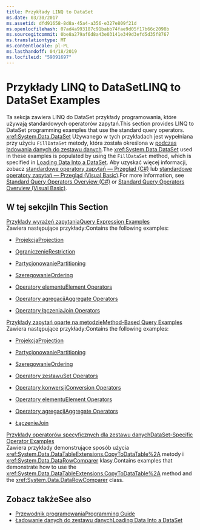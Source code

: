 ```yaml
---
title: Przykłady LINQ to DataSet
ms.date: 03/30/2017
ms.assetid: dfd91658-8d8a-45a4-a356-e327e809f21d
ms.openlocfilehash: 07ad4a993187c91babb74fae9d05f17b66c2098b
ms.sourcegitcommit: 0be8a279af6d8a43e03141e349d3efd5d35f8767
ms.translationtype: MT
ms.contentlocale: pl-PL
ms.lasthandoff: 04/18/2019
ms.locfileid: "59091697"
---
```

# <a name="linq-to-dataset-examples"></a><span data-ttu-id="ca732-102">Przykłady LINQ to DataSet</span><span class="sxs-lookup"><span data-stu-id="ca732-102">LINQ to DataSet Examples</span></span>
<span data-ttu-id="ca732-103">Ta sekcja zawiera LINQ do DataSet przykłady programowania, które używają standardowych operatorów zapytań.</span><span class="sxs-lookup"><span data-stu-id="ca732-103">This section provides LINQ to DataSet programming examples that use the standard query operators.</span></span> <span data-ttu-id="ca732-104"><xref:System.Data.DataSet> Używanego w tych przykładach jest wypełniana przy użyciu `FillDataSet` metody, która została określona w [podczas ładowania danych do zestawu danych](../../../../docs/framework/data/adonet/loading-data-into-a-dataset.md).</span><span class="sxs-lookup"><span data-stu-id="ca732-104">The <xref:System.Data.DataSet> used in these examples is populated by using the `FillDataSet` method, which is specified in [Loading Data Into a DataSet](../../../../docs/framework/data/adonet/loading-data-into-a-dataset.md).</span></span> <span data-ttu-id="ca732-105">Aby uzyskać więcej informacji, zobacz [standardowe operatory zapytań — Przegląd (C#)](../../../csharp/programming-guide/concepts/linq/standard-query-operators-overview.md) lub [standardowe operatory zapytań — Przegląd (Visual Basic)](../../../visual-basic/programming-guide/concepts/linq/standard-query-operators-overview.md).</span><span class="sxs-lookup"><span data-stu-id="ca732-105">For more information, see [Standard Query Operators Overview (C#)](../../../csharp/programming-guide/concepts/linq/standard-query-operators-overview.md) or [Standard Query Operators Overview (Visual Basic)](../../../visual-basic/programming-guide/concepts/linq/standard-query-operators-overview.md).</span></span>  
  
## <a name="in-this-section"></a><span data-ttu-id="ca732-106">W tej sekcji</span><span class="sxs-lookup"><span data-stu-id="ca732-106">In This Section</span></span>  
 [<span data-ttu-id="ca732-107">Przykłady wyrażeń zapytania</span><span class="sxs-lookup"><span data-stu-id="ca732-107">Query Expression Examples</span></span>](../../../../docs/framework/data/adonet/query-expression-examples-linq-to-dataset.md)  
 <span data-ttu-id="ca732-108">Zawiera następujące przykłady:</span><span class="sxs-lookup"><span data-stu-id="ca732-108">Contains the following examples:</span></span>  
  
-   [<span data-ttu-id="ca732-109">Projekcja</span><span class="sxs-lookup"><span data-stu-id="ca732-109">Projection</span></span>](../../../../docs/framework/data/adonet/query-expression-syntax-examples-projection-linq-to-dataset.md)  
  
-   [<span data-ttu-id="ca732-110">Ograniczenie</span><span class="sxs-lookup"><span data-stu-id="ca732-110">Restriction</span></span>](../../../../docs/framework/data/adonet/query-expression-syntax-examples-restriction-linq-to-dataset.md)  
  
-   [<span data-ttu-id="ca732-111">Partycjonowanie</span><span class="sxs-lookup"><span data-stu-id="ca732-111">Partitioning</span></span>](../../../../docs/framework/data/adonet/query-expression-syntax-examples-partitioning.md)  
  
-   [<span data-ttu-id="ca732-112">Szeregowanie</span><span class="sxs-lookup"><span data-stu-id="ca732-112">Ordering</span></span>](../../../../docs/framework/data/adonet/query-expression-syntax-examples-ordering-linq-to-dataset.md)  
  
-   [<span data-ttu-id="ca732-113">Operatory elementu</span><span class="sxs-lookup"><span data-stu-id="ca732-113">Element Operators</span></span>](../../../../docs/framework/data/adonet/query-expression-syntax-examples-element-operators.md)  
  
-   [<span data-ttu-id="ca732-114">Operatory agregacji</span><span class="sxs-lookup"><span data-stu-id="ca732-114">Aggregate Operators</span></span>](../../../../docs/framework/data/adonet/query-expression-syntax-examples-aggregate-operators.md)  
  
-   [<span data-ttu-id="ca732-115">Operatory łączenia</span><span class="sxs-lookup"><span data-stu-id="ca732-115">Join Operators</span></span>](../../../../docs/framework/data/adonet/query-expression-syntax-examples-join-operators.md)  
  
 [<span data-ttu-id="ca732-116">Przykłady zapytań oparte na metodzie</span><span class="sxs-lookup"><span data-stu-id="ca732-116">Method-Based Query Examples</span></span>](../../../../docs/framework/data/adonet/method-based-query-examples-linq-to-dataset.md)  
 <span data-ttu-id="ca732-117">Zawiera następujące przykłady:</span><span class="sxs-lookup"><span data-stu-id="ca732-117">Contains the following examples:</span></span>  
  
-   [<span data-ttu-id="ca732-118">Projekcja</span><span class="sxs-lookup"><span data-stu-id="ca732-118">Projection</span></span>](../../../../docs/framework/data/adonet/method-based-query-syntax-examples-projection.md)  
  
-   [<span data-ttu-id="ca732-119">Partycjonowanie</span><span class="sxs-lookup"><span data-stu-id="ca732-119">Partitioning</span></span>](../../../../docs/framework/data/adonet/method-based-query-syntax-examples-partitioning-linq.md)  
  
-   [<span data-ttu-id="ca732-120">Szeregowanie</span><span class="sxs-lookup"><span data-stu-id="ca732-120">Ordering</span></span>](../../../../docs/framework/data/adonet/method-based-query-syntax-examples-ordering-linq-to-dataset.md)  
  
-   [<span data-ttu-id="ca732-121">Operatory zestawu</span><span class="sxs-lookup"><span data-stu-id="ca732-121">Set Operators</span></span>](../../../../docs/framework/data/adonet/method-based-query-syntax-examples-set-operators.md)  
  
-   [<span data-ttu-id="ca732-122">Operatory konwersji</span><span class="sxs-lookup"><span data-stu-id="ca732-122">Conversion Operators</span></span>](../../../../docs/framework/data/adonet/method-based-query-syntax-examples-conversion-operators.md)  
  
-   [<span data-ttu-id="ca732-123">Operatory elementu</span><span class="sxs-lookup"><span data-stu-id="ca732-123">Element Operators</span></span>](../../../../docs/framework/data/adonet/method-based-query-syntax-examples-element-operators.md)  
  
-   [<span data-ttu-id="ca732-124">Operatory agregacji</span><span class="sxs-lookup"><span data-stu-id="ca732-124">Aggregate Operators</span></span>](../../../../docs/framework/data/adonet/method-based-query-syntax-examples-aggregate-operators.md)  
  
-   [<span data-ttu-id="ca732-125">Łączenie</span><span class="sxs-lookup"><span data-stu-id="ca732-125">Join</span></span>](../../../../docs/framework/data/adonet/method-based-query-syntax-examples-join-linq-to-dataset.md)  
  
 [<span data-ttu-id="ca732-126">Przykłady operatorów specyficznych dla zestawu danych</span><span class="sxs-lookup"><span data-stu-id="ca732-126">DataSet-Specific Operator Examples</span></span>](../../../../docs/framework/data/adonet/dataset-specific-operator-examples-linq-to-dataset.md)  
 <span data-ttu-id="ca732-127">Zawiera przykłady demonstrujące sposób użycia <xref:System.Data.DataTableExtensions.CopyToDataTable%2A> metody i <xref:System.Data.DataRowComparer> klasy.</span><span class="sxs-lookup"><span data-stu-id="ca732-127">Contains examples that demonstrate how to use the <xref:System.Data.DataTableExtensions.CopyToDataTable%2A> method and the <xref:System.Data.DataRowComparer> class.</span></span>  
  
## <a name="see-also"></a><span data-ttu-id="ca732-128">Zobacz także</span><span class="sxs-lookup"><span data-stu-id="ca732-128">See also</span></span>

- [<span data-ttu-id="ca732-129">Przewodnik programowania</span><span class="sxs-lookup"><span data-stu-id="ca732-129">Programming Guide</span></span>](../../../../docs/framework/data/adonet/programming-guide-linq-to-dataset.md)
- [<span data-ttu-id="ca732-130">Ładowanie danych do zestawu danych</span><span class="sxs-lookup"><span data-stu-id="ca732-130">Loading Data Into a DataSet</span></span>](../../../../docs/framework/data/adonet/loading-data-into-a-dataset.md)
